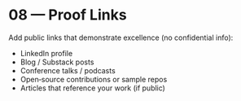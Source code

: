 # 08 — Proof Links

Add public links that demonstrate excellence (no confidential info):
- LinkedIn profile
- Blog / Substack posts
- Conference talks / podcasts
- Open‑source contributions or sample repos
- Articles that reference your work (if public)